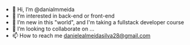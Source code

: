 - 👋 Hi, I’m @danialmmeida
- 👀 I’m interested in back-end or front-end
- 🌱 I’m new in this "world", and I'm taking a fullstack developer course
- 💞️ I’m looking to collaborate on ...
- 📫 How to reach me danielealmeidasilva28@gmail.com

<!---
danialmmeida/danialmmeida is a ✨ special ✨ repository because its `README.md` (this file) appears on your GitHub profile.
You can click the Preview link to take a look at your changes.
--->
